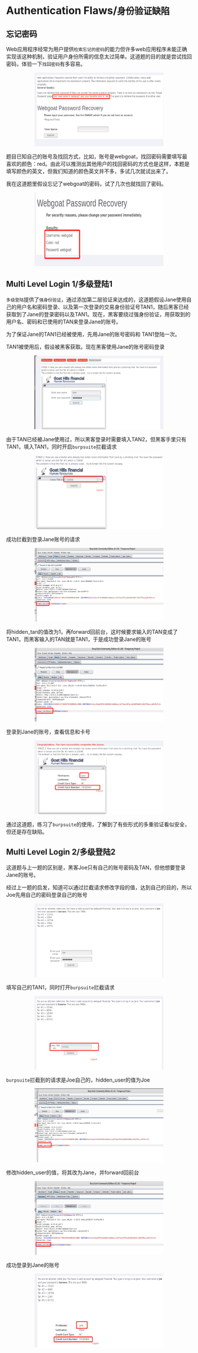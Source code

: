 # Authentication Flaws/`身份验证缺陷`


## 忘记密码


Web应用程序经常为用户提供`检索忘记的密码`的能力但许多web应用程序未能正确实现该这种机制，验证用户身份所需的信息太过简单。这道题的目的就是尝试找回密码，体验一下`找回密码`有多容易。


<div  align="center">   
<img src="./forgetpass题目.png" width = "350" height = "200" alt="forgetpass题目"/>  
</div>   

题目已知自己的账号及找回方式，比如，账号是webgoat，找回密码需要填写最喜欢的颜色：red。由此可以推测出其他用户的找回密码的方式也是这样，本题是填写颜色的英文，但我们知道的颜色英文并不多，多试几次就试出来了。 

我在这道题里假设忘记了webgoat的密码，试了几次也就找回了密码。

<div  align="center">   
<img src="./ForgetPassword.png" width = "350" height = "200" alt="ForgetPassword.png"/>  
</div>   

## Multi Level Login 1/多级登陆1


`多级登陆`提供了`强身份验证`，通过添加第二层验证来达成的，这道题假设Jane使用自己的用户名和密码登录、以及第一次登录的交易身份验证号TAN1，随后黑客已经获取到了Jane的登录密码以及TAN1。现在，黑客要绕过强身份验证，用获取到的用户名、密码和已使用的TAN来登录Jane的账号。

为了保证Jane的TAN1已经被使用，先用Jane的账号密码和 TAN1登陆一次。  

TAN1被使用后，假设被黑客获取。现在黑客使用Jane的账号密码登录  

<div  align="center">   
<img src="./login1获取Jane的密码和tan1登录.png" width = "350" height = "200" alt="[login1已获取Jane的密码和tan1登录.png"/>  
</div>   

由于TAN已经被Jane使用过，所以黑客登录时需要填入TAN2，但黑客手里只有TAN1，填入TAN1，同时开启`burpsuite`拦截请求

<div  align="center">   
<img src="./login1填入tan1.png" width = "350" height = "200" alt="./login1填入tan1"/>  
</div>   

成功拦截到登录Jane账号的请求  

<div  align="center">   
<img src="./login1burpsuite拦截刚刚的请求.png" width = "350" height = "200" alt="login1burpsuite拦截刚刚的请求.png"/>  
</div>   

将hidden_tan的值改为1，再forward回前台，这时候要求输入的TAN变成了TAN1，而黑客输入的TAN就是TAN1，于是成功登录Jane的账号

<div  align="center">   
<img src="./login1将hidden_tan的值修改为1forward回前台.png" width = "350" height = "200" alt="login1将hidden_tan的值修改为1forward回前台.png"/>  
</div>   

登录到Jane的账号，查看信息和卡号
 
<div  align="center">   
<img src="./login1成功登录到Jane的银行账户.png" width = "350" height = "200" alt="login1成功登录到Jane的银行账户.png"/>  
</div>   

通过这道题，练习了`burpsuite`的使用，了解到了有些形式的多重验证看似安全，但还是存在缺陷。

## Multi Level Login 2/多级登陆2 

这道题与上一题的区别是，黑客Joe只有自己的账号密码及TAN，但他想要登录Jane的账号。

经过上一题的启发，知道可以通过拦截请求修改字段的值，达到自己的目的，所以Joe先用自己的密码登录自己的账号

<div  align="center">   
<img src="./login2使用自己的账号密码登录.png" width = "350" height = "200" alt="login2使用自己的账号密码登录.png"/>  
</div>   

填写自己的TAN1，同时打开`burpsuite`拦截请求 

<div  align="center">   
<img src="./login2joe登录后填入自己的tan1.png" width = "350" height = "200" alt="login2joe登录后填入自己的tan1.png"/>  
</div>   

`burpsuite`拦截到的请求是Joe自己的，hidden_user的值为Joe

<div  align="center">   
<img src="./login2brupsuite拦截Joe填入tan的请求.png" width = "350" height = "200" alt="login2brupsuite拦截Joe填入tan的请求.png"/>  
</div>   

修改hidden_user的值，将其改为Jane，并forward回前台  

<div  align="center">   
<img src="./login2将HIdden_name值修改为Jane并forward回前台.png" width = "350" height = "200" alt="login2将HIdden_name值修改为Jane并forward回前台.png"/>  
</div>   

成功登录到Jane的账号

<div  align="center">   
<img src="./login2成功登录到Jane的金融账号上.png" width = "350" height = "200" alt="login2成功登录到Jane的金融账号上.png"/>  
</div>   